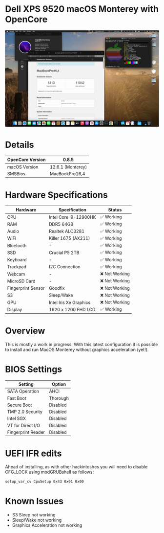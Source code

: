 # Dell XPS 9520 macOS Monterey with OpenCore

![hackintosh](./screenshot/screen.jpg)

# Details

| OpenCore Version | 0.8.5 |
| --- | --- |
| macOS Version | 12.6.1 (Monterey) |
| SMSBios | MacBookPro16,4 |

# Hardware Specifications

| Hardware | Specification | Status |
| --- | --- | --- |
| CPU | Intel Core i9-12900HK | ✅ Working |
| RAM | DDR5 64GB | ✅ Working |
| Audio | Realtek ALC3281 | ✅ Working |
| WiFi | Killer 1675 (AX211) | ✅ Working |
| Bluetooth | - | ✅ Working |
| SSD | Crucial P5 2TB | ✅ Working |
| Keyboard | - | ✅ Working |
| Trackpad | I2C Connection | ✅ Working |
| Webcam | - | ❌ Not Working |
| MicroSD Card | - |  ❌ Not Working |
| Fingerprint Sensor | Goodfix | ❌ Not Working |
| S3 | Sleep/Wake | ❌ Not Working |
| GPU | Intel Iris Xe Graphics | ❌ Not Working |
| Display | 1920 x 1200 FHD LCD | ✅ Working |

# Overview

This is mostly a work in progress. With this latest configuration it is 
possible to install and run MacOS Monterey without graphics acceleration 
(yet!).

# BIOS Settings

| Setting | Option |
| --- | --- |
| SATA Operation | AHCI |
| Fast Boot | Thorough |
| Secure Boot | Disabled |
| TMP 2.0 Security | Disabled |
| Intel SGX | Disabled |
| VT for Direct I/O | Disabled |
| Fingerprint Reader | Disabled |

# UEFI IFR edits
Ahead of installing, as with other hackintoshes you will need to disable 
CFG_LOCK using modGRUBshell as follows:

```bash
setup_var_cv CpuSetup 0x43 0x01 0x00
```

# Known Issues

- S3 Sleep not working
- Sleep/Wake not working
- Graphics Acceleration not working

